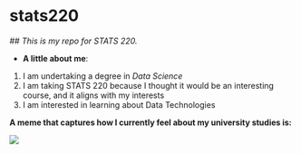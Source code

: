 # stats220

*## This is my repo for STATS 220.*

- **A little about me**:

1. I am undertaking a degree in *Data Science*
2. I am taking STATS 220 because I thought it would be an interesting course, and it aligns with my interests 
3. I am interested in learning about Data Technologies 

**A meme that captures how I currently feel about my university studies is:**

![](https://media1.tenor.com/m/XvS8RZHo7JgAAAAC/monsters-university-mike-wazowski.gif)
